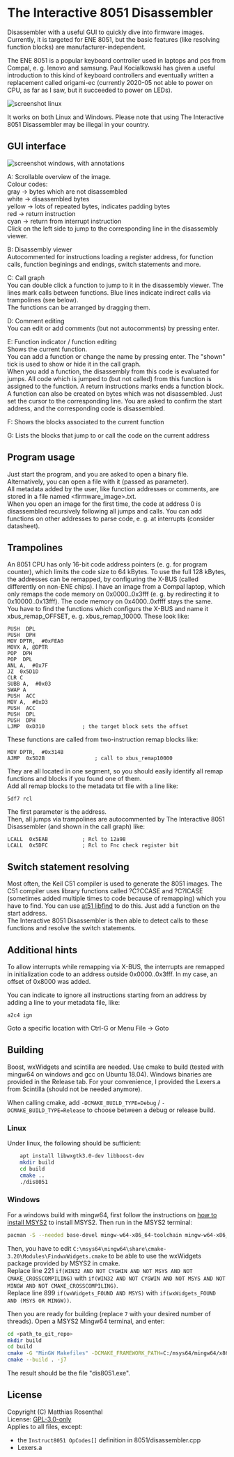 # The Interactive 8051 Disassembler

Disassembler with a useful GUI to quickly dive into firmware images. Currently, it is targeted for ENE 8051, but the basic features (like resolving function blocks) are manufacturer-independent.

The ENE 8051 is a popular keyboard controller used in laptops and pcs from Compal, e. g. lenovo and samsung. Paul Kocialkowski has given a useful introduction to this kind of keyboard controllers and eventually written a replacement called origami-ec (currently 2020-05 not able to power on CPU, as far as I saw, but it succeeded to power on LEDs).

![screenshot linux](./screenshot_linux.png)

It works on both Linux and Windows. Please note that using The Interactive 8051 Disassembler may be illegal in your country.

## GUI interface

![screenshot windows, with annotations](./screenshot_windows_annotated.png)

A: Scrollable overview of the image.   
Colour codes:  
gray -> bytes which are not disassembled  
white -> disassembled bytes  
yellow -> lots of repeated bytes, indicates padding bytes  
red -> return instruction  
cyan -> return from interrupt instruction  
Click on the left side to jump to the corresponding line in the disassembly viewer. 

B: Disassembly viewer  
Autocommented for instructions loading a register address, for function calls, function beginings and endings, switch statements and more.

C: Call graph  
You can double click a function to jump to it in the disassembly viewer. The lines mark calls between functions. Blue lines indicate indirect calls via trampolines (see below).  
The functions can be arranged by dragging them.

D: Comment editing  
You can edit or add comments (but not autocomments) by pressing enter.

E: Function indicator / function editing  
Shows the current function.  
You can add a function or change the name by pressing enter. The "shown" tick is used to show or hide it in the call graph.  
When you add a function, the disassembly from this code is evaluated for jumps. All code which is jumped to (but not called) from this function is assigned to the function. A return instructions marks ends a function block.  
A function can also be created on bytes which was not disassembled. Just set the cursor to the corresponding line. You are asked to confirm the start address, and the corresponding code is disassembled.

F: Shows the blocks associated to the current function

G: Lists the blocks that jump to or call the code on the current address

## Program usage

Just start the program, and you are asked to open a binary file. Alternatively, you can open a file with it (passed as parameter).  
All metadata added by the user, like function addresses or comments, are stored in a file named <firmware_image>.txt.  
When you open an image for the first time, the code at address 0 is disassembled recursively following all jumps and calls. You can add functions on other addresses to parse code, e. g. at interrupts (consider datasheet).  

## Trampolines

An 8051 CPU has only 16-bit code address pointers (e. g. for program counter), which limits the code size to 64 kBytes. To use the full 128 kBytes, the addresses can be remapped, by configuring the X-BUS (called differently on non-ENE chips). I have an image from a Compal laptop, which only remaps the code memory on 0x0000..0x3fff (e. g. by redirecting it to 0x10000..0x13fff). The code memory on 0x4000..0xffff stays the same.  
You have to find the functions which configurs the X-BUS and name it xbus_remap_OFFSET, e. g. xbus_remap_10000. These look like:

    PUSH  DPL
    PUSH  DPH
    MOV DPTR,  #0xFEA0
    MOVX A, @DPTR
    POP  DPH
    POP  DPL
    ANL A,  #0x7F
    JZ  0x5D1D
    CLR C
    SUBB A,  #0x03
    SWAP A
    PUSH  ACC
    MOV A,  #0xD3
    PUSH  ACC
    PUSH  DPL
    PUSH  DPH
    LJMP  0xD310            ; the target block sets the offset

These functions are called from two-instruction remap blocks like:

    MOV DPTR,  #0x314B
    AJMP  0x5D2B                ; call to xbus_remap10000

They are all located in one segment, so you should easily identify all remap functions and blocks if you found one of them.  
Add all remap blocks to the metadata txt file with a line like:

    5df7 rcl

The first parameter is the address.  
Then, all jumps via trampolines are autocommented by The Interactive 8051 Disassembler (and shown in the call graph) like:

    LCALL  0x5EAB           ; Rcl to 12a98
    LCALL  0x5DFC           ; Rcl to Fnc check register bit

## Switch statement resolving

Most often, the Keil C51 compiler is used to generate the 8051 images. The C51 compiler uses library functions called ?C?CCASE and ?C?ICASE (sometimes added multiple times to code because of remapping) which you have to find. You can use [at51 libfind](https://github.com/8051Enthusiast/at51) to do this. Just add a function on the start address.  
The Interactive 8051 Disassembler is then able to detect calls to these functions and resolve the switch statements.

## Additional hints

To allow interrupts while remapping via X-BUS, the interrupts are remapped in initialization code to an address outside 0x0000..0x3fff. In my case, an offset of 0x8000 was added.

You can indicate to ignore all instructions starting from an address by adding a line to your metadata file, like:

    a2c4 ign
    
Goto a specific location with Ctrl-G or Menu File -> Goto

## Building

Boost, wxWidgets and scintilla are needed. Use cmake to build (tested with mingw64 on windows and gcc on Ubuntu 18.04).
Windows binaries are provided in the Release tab.
For your convenience, I provided the Lexers.a from Scintilla (should not be needed anymore).

When calling cmake, add `-DCMAKE_BUILD_TYPE=Debug` / `-DCMAKE_BUILD_TYPE=Release` to choose between a debug or release build.

### Linux

Under linux, the following should be sufficient:

```bash
    apt install libwxgtk3.0-dev libboost-dev
    mkdir build
    cd build
    cmake ..
    ./dis8051
```

### Windows

For a windows build with mingw64, first follow the instructions on [how to install MSYS2](https://www.msys2.org/) to install MSYS2. Then run in the MSYS2 terminal:

```bash
pacman -S --needed base-devel mingw-w64-x86_64-toolchain mingw-w64-x86_64-boost mingw-w64-x86_64-wxWidgets mingw-w64-x86_64-cmake mingw-w64-x86_64-jbigkit
```

Then, you have to edit `C:\msys64\mingw64\share\cmake-3.20\Modules\FindwxWidgets.cmake` to be able to use the wxWidgets package provided by MSYS2 in cmake.  
Replace line 221 `if(WIN32 AND NOT CYGWIN AND NOT MSYS AND NOT CMAKE_CROSSCOMPILING)` with `if(WIN32 AND NOT CYGWIN AND NOT MSYS AND NOT MINGW AND NOT CMAKE_CROSSCOMPILING)`.  
Replace line 899 `if(wxWidgets_FOUND AND MSYS)` with `if(wxWidgets_FOUND AND (MSYS OR MINGW))`.

Then you are ready for building (replace `7` with your desired number of threads). Open a MSYS2 Mingw64 terminal, and enter:

```bash
cd <path_to_git_repo>
mkdir build
cd build
cmake -G "MinGW Makefiles" -DCMAKE_FRAMEWORK_PATH=C:/msys64/mingw64/x86_64-w64-mingw32/lib ..
cmake --build . -j7
```

The result should be the file "dis8051.exe".

## License

Copyright (C) Matthias Rosenthal  
License: [GPL-3.0-only](./LICENSE)  
Applies to all files, except:
 - the `Instruct8051 OpCodes[]` definition in 8051/disassembler.cpp
 - Lexers.a
